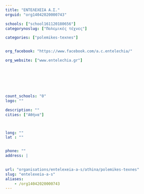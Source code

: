 ```yaml
---
title: "ΕΝΤΕΛΕΧΕΙΑ Α.Σ."
orguid: "org14042020000743"

schools: ["school161120180656"]
categorynoslug: ["Πολεμικές τέχνες"]

categories: ["polemikes-texnes"]


org_facebook: "https://www.facebook.com/a.c.entelechia/"

org_website: ["www.entelechia.gr"]







count_schools: "0"
logo: ""

description: ""
cities: ["Αθήνα"]



long: ""
lat : ""


phone: ""
address: |
    

url: "organisations/entelexeia-a-s/athina/polemikes-texnes"
slug: "entelexeia-a-s"
aliases:
    - /org14042020000743
---
```



